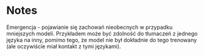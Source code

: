 # Notes

Emergencja - pojawianie się zachowań nieobecnych w przypadku mniejszych modeli. 
Przykładem może być zdolność do tłumaczeń z jednego języka na inny, pomimo tego, że model nie był dokładnie do tego trenowany 
(ale oczywiście miał kontakt z tymi językami).
